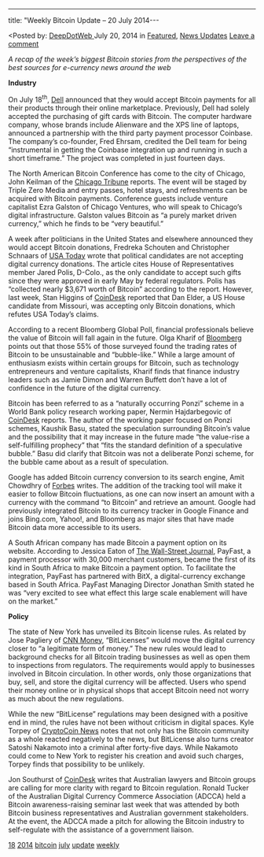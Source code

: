 ---
title: "Weekly Bitcoin Update – 20 July 2014---

<article class="post-listing post-6530 post type-post status-publish format-standard has-post-thumbnail hentry  tag-1766 tag-1779 tag-bitcoin tag-july tag-update tag-weekly">
<<span>Posted by: <a href="https://www.deepdotweb.com/author/admin/" title="">DeepDotWeb </a></span>
    <span>July 20, 2014</span>
    <span>in <a href="https://www.deepdotweb.com/category/deepdot-news/" rel="category tag">Featured</a>, <a href="https://www.deepdotweb.com/category/news-updates/" rel="category tag">News Updates</a></span>
    <span><a href="https://www.deepdotweb.com/2014/07/20/weekly-bitcoin-update-20-july-2014/#respond">Leave a comment</a></span>
    </p>
    <div class="clear"></div>
    <div class="entry">
    <p><em>A recap of the week&#8217;s biggest Bitcoin stories from the perspectives of the best sources for e-currency news around the web</em></p>
    <p><strong>Industry</strong></p>
    <p>On July 18<sup>th</sup>, <a href="http://en.community.dell.com/dell-blogs/direct2dell/b/direct2dell/archive/2014/07/18/we-re-now-accepting-bitcoin-on-dell-com.aspx">Dell</a> announced that they would accept Bitcoin payments for all their products through their online marketplace. Previously, Dell had solely accepted the purchasing of gift cards with Bitcoin. The computer hardware company, whose brands include Alienware and the XPS line of laptops, announced a partnership with the third party payment processor Coinbase. The company&#8217;s co-founder, Fred Ehrsam, credited the Dell team for being “instrumental in getting the Coinbase integration up and running in such a short timeframe.” The project was completed in just fourteen days.</p>
    <p>The North American Bitcoin Conference has come to the city of Chicago, John Keilman of the <a href="http://www.chicagotribune.com/news/chi-bitcoin-conference-comes-to-chicago-20140718,0,3462008.story">Chicago Tribune</a> reports. The event will be staged by Triple Zero Media and entry passes, hotel stays, and refreshments can be acquired with Bitcoin payments. Conference guests include venture capitalist Ezra Galston of Chicago Ventures, who will speak to Chicago&#8217;s digital infrastructure. Galston values Bitcoin as “a purely market driven currency,” which he finds to be “very beautiful.”</p>
    <p>A week after politicians in the United States and elsewhere announced they would accept Bitcoin donations, Fredreka Schouten and Christopher Schnaars of <a href="http://www.usatoday.com/story/news/politics/2014/07/18/bitcoin-political-donations/12830949/">USA Today</a> wrote that political candidates are not accepting digital currency donations. The article cites House of Representatives member Jared Polis, D-Colo., as the only candidate to accept such gifts since they were approved in early May by federal regulators. Polis has “collected nearly $3,671 worth of Bitcoin” according to the report. However, last week, Stan Higgins of <a href="http://www.coindesk.com/candidate-disavows-dollar-bitcoin-only-donations/">CoinDesk</a> reported that Dan Elder, a US House candidate from Missouri, was accepting only Bitcoin donations, which refutes USA Today&#8217;s claims.</p>
    <p>According to a recent Bloomberg Global Poll, financial professionals believe the value of Bitcoin will fall again in the future. Olga Kharif of <a href="http://www.bloomberg.com/news/2014-07-17/bitcoins-can-t-shake-bubble-image-in-poll-after-45-drop.html">Bloomberg</a> points out that those 55% of those surveyed found the trading rates of Bitcoin to be unsustainable and “bubble-like.” While a large amount of enthusiasm exists within certain groups for Bitcoin, such as technology entrepreneurs and venture capitalists, Kharif finds that finance industry leaders such as Jamie Dimon and Warren Buffett don&#8217;t have a lot of confidence in the future of the digital currency.</p>
    <p>Bitcoin has been referred to as a “naturally occurring Ponzi” scheme in a World Bank policy research working paper, Nermin Hajdarbegovic of <a href="http://www.coindesk.com/world-bank-report-bitcoin-naturally-occurring-ponzi/">CoinDesk</a> reports. The author of the working paper focused on Ponzi schemes, Kaushik Basu, stated the speculation surrounding Bitcoin&#8217;s value and the possibility that it may increase in the future made “the value-rise a self-fulfilling prophecy” that “fits the standard definition of a speculative bubble.” Basu did clarify that Bitcoin was not a deliberate Ponzi scheme, for the bubble came about as a result of speculation.</p>
    <p>Google has added Bitcoin currency conversion to its search engine, Amit Chowdhry of <a href="http://www.forbes.com/sites/amitchowdhry/2014/07/16/google-adds-bitcoin-currency-conversion-to-search/">Forbes</a> writes. The addition of the tracking tool will make it easier to follow Bitcoin fluctuations, as one can now insert an amount with a currency with the command “to Bitcoin” and retrieve an amount. Google had previously integrated Bitcoin to its currency tracker in Google Finance and joins Bing.com, Yahoo!, and Bloomberg as major sites that have made Bitcoin data more accessible to its users.</p>
    <p>A South African company has made Bitcoin a payment option on its website. According to Jessica Eaton of <a href="http://blogs.wsj.com/moneybeat/2014/07/17/south-africas-payfast-incorporates-bitcoin-as-payment-option/">The Wall-Street Journal</a>, PayFast, a payment processor with 30,000 merchant customers, became the first of its kind in South Africa to make Bitcoin a payment option. To facilitate the integration, PayFast has partnered with BitX, a digital-currency exchange based in South Africa. PayFast Managing Director Jonathan Smith stated he was “very excited to see what effect this large scale enablement will have on the market.”</p>
    <p><strong>Policy</strong></p>
    <p>The state of New York has unveiled its Bitcoin license rules. As related by Jose Pagliery of <a href="http://money.cnn.com/2014/07/18/technology/bitcoin-license/">CNN Money</a>, “BitLicenses” would move the digital currency closer to “a legitimate form of money.” The new rules would lead to background checks for all Bitcoin trading businesses as well as open them to inspections from regulators. The requirements would apply to businesses involved in Bitcoin circulation. In other words, only those organizations that buy, sell, and store the digital currency will be affected. Users who spend their money online or in physical shops that accept Bitcoin need not worry as much about the new regulations.</p>
    <p>While the new “BitLicense” regulations may been designed with a positive end in mind, the rules have not been without criticism in digital spaces. Kyle Torpey of <a href="http://www.cryptocoinsnews.com/news/satoshi-nakamoto-criminal-proposed-bitlicense-regulations/2014/07/18">CryptoCoin News</a> notes that not only has the Bitcoin community as a whole reacted negatively to the news, but BitLicense also turns creator Satoshi Nakamoto into a criminal after forty-five days. While Nakamoto could come to New York to register his creation and avoid such charges, Torpey finds that possibility to be unlikely.</p>
    <p>Jon Southurst of <a href="http://www.coindesk.com/australian-lawyers-bitcoin-groups-call-clarity-regulation/?utm_source=feedburner&amp;utm_medium=feed&amp;utm_campaign=Feed:+CoinDesk+(CoinDesk+-+The+Voice+of+Digital+Currency)">CoinDesk</a> writes that Australian lawyers and Bitcoin groups are calling for more clarity with regard to Bitcoin regulation. Ronald Tucker of the Australian Digital Currency Commerce Association (ADCCA) held a Bitcoin awareness-raising seminar last week that was attended by both Bitcoin business representatives and Australian government stakeholders. At the event, the ADCCA made a pitch for allowing the Bitcoin industry to self-regulate with the assistance of a government liaison.</p>
    </div>
    <a href="https://www.deepdotweb.com/tag/18/" rel="tag">18</a> <a href="https://www.deepdotweb.com/tag/2014/" rel="tag">2014</a> <a href="https://www.deepdotweb.com/tag/bitcoin/" rel="tag">bitcoin</a> <a href="https://www.deepdotweb.com/tag/july/" rel="tag">july</a> <a href="https://www.deepdotweb.com/tag/update/" rel="tag">update</a> <a href="https://www.deepdotweb.com/tag/weekly/" rel="tag">weekly</a></span> <span style="display:none" class="updated">2014-07-20</span>
    <div style="display:none" class="vcard author" itemprop="author" itemscope itemtype="http://schema.org/Person"><strong class="fn" itemprop="name">
    
